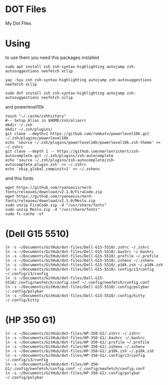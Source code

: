 # DOT Files
 My Dot FIles


 # Using


 to use them you need this packages installed 


 `sudo apt install zsh zsh-syntax-highlighting autojump zsh-autosuggestions neofetch xclip`



`yay -Syu zsh zsh-syntax-highlighting autojump zsh-autosuggestions neofetch xclip`


`sudo dnf install zsh zsh-syntax-highlighting autojump zsh-autosuggestions neofetch xclip`


 and powerlevel10k


```
touch "~/.cache/zshhistory"
#-- Setup Alias in $HOME/zsh/aliasrc
mkdir ~/.zsh
mkdir ~/.zsh/plugins/
git clone --depth=1 https://github.com/romkatv/powerlevel10k.git ~/.zsh/plugins/powerlevel10k
echo 'source ~/.zsh/plugins/powerlevel10k/powerlevel10k.zsh-theme' >> ~/.zshrc
git clone --depth 1 -- https://github.com/marlonrichert/zsh-autocomplete.git ~/.zsh/plugins/zsh-autocomplete
echo 'source ~/.zsh/plugins/zsh-autocomplete/zsh-autocomplete.plugin.zsh' >> ~/.zshrc
echo 'skip_global_compinit=1' >> ~/.zshenv
```


and this fonts


```
wget https://github.com/ryanoasis/nerd-fonts/releases/download/v2.1.0/FiraCode.zip
wget https://github.com/ryanoasis/nerd-fonts/releases/download/v2.1.0/Meslo.zip
sudo unzip FiraCode.zip -d "/usr/share/fonts"
sudo unzip Meslo.zip -d "/usr/share/fonts"
sudo fc-cache -vf
```


# (Dell G15 5510)


```
ln -s ~/Documents/GitHub/dot-files/Dell-G15-5510/.zshrc ~/.zshrc
ln -s ~/Documents/GitHub/dot-files/Dell-G15-5510/.bashrc ~/.bashrc
ln -s ~/Documents/GitHub/dot-files/Dell-G15-5510/.profile ~/.profile
ln -s ~/Documents/GitHub/dot-files/Dell-G15-5510/.zshenv ~/.zshenv
ln -s ~/Documents/GitHub/dot-files/Dell-G15-5510/.p10k.zsh ~/.p10k.zsh
ln -s ~/Documents/GitHub/dot-files/Dell-G15-5510/.config/i3/config ~/.config/i3/config
ln -s ~/Documents/GitHub/dot-files/Dell-G15-5510/.config/neofetch/config.conf ~/.config/neofetch/config.conf
ln -s ~/Documents/GitHub/dot-files/Dell-G15-5510/.config/polybar ~/.config/polybar
ln -s ~/Documents/GitHub/dot-files/Dell-G15-5510/.config/kitty ~/.config/kitty
```


# (HP 350 G1)


```
ln -s ~/Documents/GitHub/dot-files/HP-350-G1/.zshrc ~/.zshrc
ln -s ~/Documents/GitHub/dot-files/HP-350-G1/.bashrc ~/.bashrc
ln -s ~/Documents/GitHub/dot-files/HP-350-G1/.profile ~/.profile
ln -s ~/Documents/GitHub/dot-files/HP-350-G1/.zshenv ~/.zshenv
ln -s ~/Documents/GitHub/dot-files/HP-350-G1/.p10k.zsh ~/.p10k.zsh
ln -s ~/Documents/GitHub/dot-files/HP-350-G1/.config/i3/config ~/.config/i3/config
ln -s ~/Documents/GitHub/dot-files/HP-350-G1/.config/neofetch/config.conf ~/.config/neofetch/config.conf
ln -s ~/Documents/GitHub/dot-files/HP-350-G1/.config/polybar ~/.config/polybar
```
